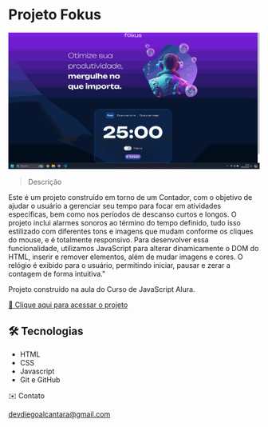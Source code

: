 # Projeto Fokus

![preview](./imagens/fokus.gif)

> Descrição

Este é um projeto construído em torno de um Contador, com o objetivo de ajudar o usuário a gerenciar seu tempo para focar em atividades específicas, 
bem como nos períodos de descanso curtos e longos. O projeto inclui alarmes sonoros ao término do tempo definido, 
tudo isso estilizado com diferentes tons e imagens que mudam conforme os cliques do mouse, e é totalmente responsivo.
Para desenvolver essa funcionalidade, utilizamos JavaScript para alterar dinamicamente o DOM do HTML, 
inserir e remover elementos, além de mudar imagens e cores. O relógio é exibido para o usuário, permitindo iniciar, 
pausar e zerar a contagem de forma intuitiva."

Projeto construído na aula do Curso de JavaScript Alura.

[🔗 Clique aqui para acessar o projeto](https://devdiegoalcantara.github.io/projeto-fokus)

## 🛠️ Tecnologias

- HTML
- CSS
- Javascript
- Git e GitHub

✉️ Contato

devdiegoalcantara@gmail.com
